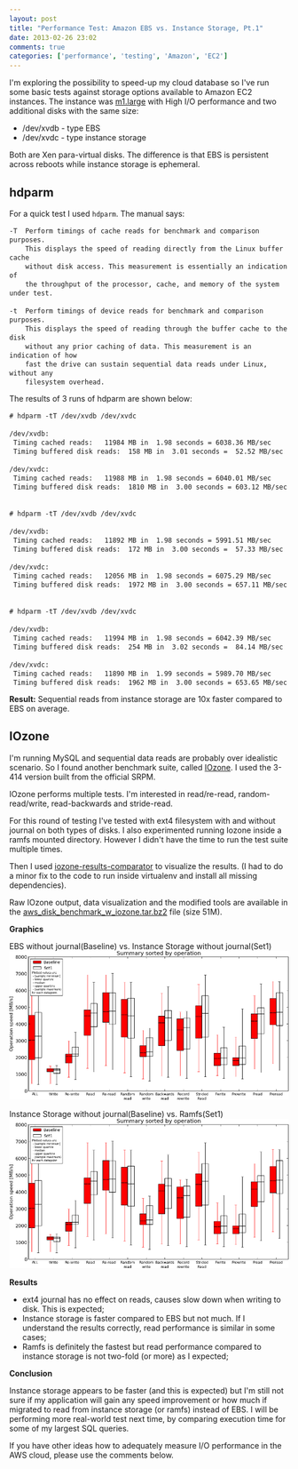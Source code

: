 ```yaml
---
layout: post
title: "Performance Test: Amazon EBS vs. Instance Storage, Pt.1"
date: 2013-02-26 23:02
comments: true
categories: ['performance', 'testing', 'Amazon', 'EC2']
---
```


I'm exploring the possibility to speed-up my cloud database so I've run some
basic tests against storage options available to Amazon EC2 instances.
The instance was [m1.large](http://aws.amazon.com/ec2/instance-types/)
with High I/O performance and two additional disks with the same size:

* /dev/xvdb - type EBS
* /dev/xvdc - type instance storage

Both are Xen para-virtual disks. The difference is that EBS is persistent
across reboots while instance storage is ephemeral.


hdparm
------

For a quick test I used `hdparm`. The manual says:

    -T  Perform timings of cache reads for benchmark and comparison purposes.
        This displays the speed of reading directly from the Linux buffer cache
        without disk access. This measurement is essentially an indication of
        the throughput of the processor, cache, and memory of the system under test.

    -t  Perform timings of device reads for benchmark and comparison purposes.
        This displays the speed of reading through the buffer cache to the disk
        without any prior caching of data. This measurement is an indication of how
        fast the drive can sustain sequential data reads under Linux, without any
        filesystem overhead.

The results of 3 runs of hdparm are shown below:

    # hdparm -tT /dev/xvdb /dev/xvdc
    
    /dev/xvdb:
     Timing cached reads:   11984 MB in  1.98 seconds = 6038.36 MB/sec
     Timing buffered disk reads:  158 MB in  3.01 seconds =  52.52 MB/sec
    
    /dev/xvdc:
     Timing cached reads:   11988 MB in  1.98 seconds = 6040.01 MB/sec
     Timing buffered disk reads:  1810 MB in  3.00 seconds = 603.12 MB/sec


    # hdparm -tT /dev/xvdb /dev/xvdc
    
    /dev/xvdb:
     Timing cached reads:   11892 MB in  1.98 seconds = 5991.51 MB/sec
     Timing buffered disk reads:  172 MB in  3.00 seconds =  57.33 MB/sec
    
    /dev/xvdc:
     Timing cached reads:   12056 MB in  1.98 seconds = 6075.29 MB/sec
     Timing buffered disk reads:  1972 MB in  3.00 seconds = 657.11 MB/sec


    # hdparm -tT /dev/xvdb /dev/xvdc
    
    /dev/xvdb:
     Timing cached reads:   11994 MB in  1.98 seconds = 6042.39 MB/sec
     Timing buffered disk reads:  254 MB in  3.02 seconds =  84.14 MB/sec
    
    /dev/xvdc:
     Timing cached reads:   11890 MB in  1.99 seconds = 5989.70 MB/sec
     Timing buffered disk reads:  1962 MB in  3.00 seconds = 653.65 MB/sec


**Result:**
Sequential reads from instance storage are 10x faster compared to EBS on average.


IOzone
------

I'm running MySQL and sequential data reads are probably over idealistic scenario.
So I found another benchmark suite, called [IOzone](http://iozone.org).
I used the 3-414 version built from the official SRPM.

IOzone performs multiple tests. I'm interested in read/re-read, random-read/write,
read-backwards and stride-read.

For this round of testing I've tested with ext4 filesystem with and without journal
on both types of disks. I also experimented running Iozone inside a ramfs mounted
directory. However I didn't have the time to run the test suite multiple times.

Then I used
[iozone-results-comparator](http://code.google.com/p/iozone-results-comparator/) to
visualize the results. (I had to do a minor fix to the code to run inside virtualenv
and install all missing dependencies).

Raw IOzone output, data visualization and the modified tools are available in the
[aws_disk_benchmark_w_iozone.tar.bz2](http://s3.amazonaws.com/atodorov/blog/aws_disk_benchmark_w_iozone.tar.bz2)
file (size 51M).

**Graphics**

EBS without journal(Baseline) vs. Instance Storage without journal(Set1)
![EBS vs. Instance Storage](/images/aws_iozone/ebs_woj_vs_is_woj.png "EBS vs. Instance Storage")

Instance Storage without journal(Baseline) vs. Ramfs(Set1)
![IS vs. Ramfs](/images/aws_iozone/ebs_woj_vs_is_woj.png "IS vs. Ramfs")

**Results**

* ext4 journal has no effect on reads, causes slow down when writing to disk. This
is expected;
* Instance storage is faster compared to EBS but not much.
If I understand the results correctly, read performance is similar in some cases;
* Ramfs is definitely the fastest but read performance compared to instance storage
is not two-fold (or more) as I expected;

**Conclusion**

Instance storage appears to be faster (and this is expected) but I'm still not sure if
my application will gain any speed improvement or how much if migrated to read from
instance storage (or ramfs) instead of EBS. I will be performing more real-world
test next time, by comparing execution time for some of my largest SQL queries.

If you have other ideas how to adequately measure I/O performance in the AWS cloud,
please use the comments below.
